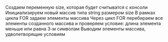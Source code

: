 Создаем переменную size, которая будет считыватся с консоли
Инициализируем новый массив типа string размером size
В рамках цикла FOR задаем элементы массива
Через цикл FOR перебираем все элементы созданного массива и проверяем условие: длина элемента меньше или равна 3-м символам
Выводим элементы массива, удволетворящие условиям